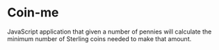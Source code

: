 Coin-me
=======

JavaScript application that given a number of pennies will calculate the minimum number of Sterling coins needed to make that amount.
